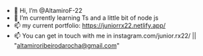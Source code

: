 - 👋 Hi, I’m @AltamiroF-22
- 🌱 I’m currently learning Ts and a little bit of node js 
- 📫 my current portfolio: https://juniorrx22.netlify.app/
- 📫 You can get in touch with me in instagram.com/junior.rx22/ || "altamiroribeirodarocha@gmail.com"

